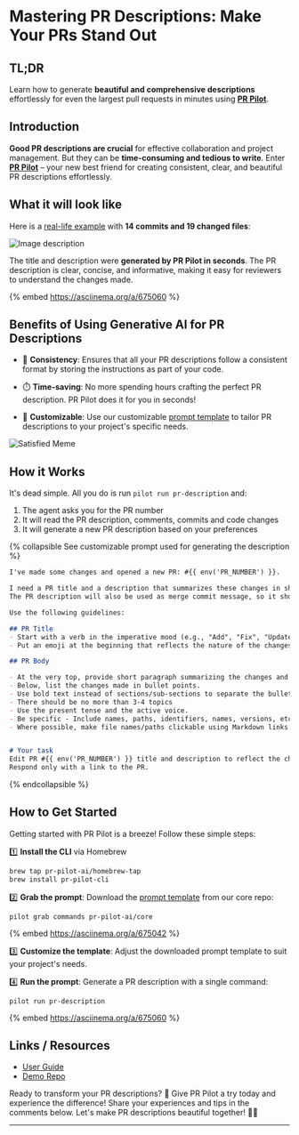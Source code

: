 # Mastering PR Descriptions: Make Your PRs Stand Out

## TL;DR
Learn how to generate **beautiful and comprehensive descriptions**  effortlessly for even the largest pull requests in minutes using **[PR Pilot](https://www.pr-pilot.ai)**.

## Introduction

**Good PR descriptions are crucial** for effective collaboration and project management. But they can be **time-consuming and tedious to write**. Enter **[PR Pilot](https://www.pr-pilot.ai)** – your new best friend for creating consistent, clear, and beautiful PR descriptions effortlessly.

## What it will look like

Here is a [real-life example](https://github.com/PR-Pilot-AI/pr-pilot/pull/210) with **14 commits and 19 changed files**:


![Image description](https://dev-to-uploads.s3.amazonaws.com/uploads/articles/373ehij9konsrpva6thi.png)

The title and description were **generated by PR Pilot in seconds**. The PR description is clear, concise, and informative, making it easy for reviewers to understand the changes made.

{% embed https://asciinema.org/a/675060 %}

## Benefits of Using Generative AI for PR Descriptions

- 📝 **Consistency**: Ensures that all your PR descriptions follow a consistent format by storing the instructions as part of your code.

- ⏱️ **Time-saving**: No more spending hours crafting the perfect PR description. PR Pilot does it for you in seconds!

- 🎨 **Customizable**: Use our customizable [prompt template](https://github.com/PR-Pilot-AI/core/blob/main/prompts/generate-pr-description.md.jinja2) to tailor PR descriptions to your project's specific needs.

![Satisfied Meme](https://media1.tenor.com/m/6h6RdNXjrzEAAAAd/satisfaction-satisfied.gif)

## How it Works
It's dead simple. All you do is run `pilot run pr-description` and:
1. The agent asks you for the PR number
2. It will read the PR description, comments, commits and code changes
3. It will generate a new PR description based on your preferences

{% collapsible See customizable prompt used for generating the description %}
```markdown
I've made some changes and opened a new PR: #{{ env('PR_NUMBER') }}.

I need a PR title and a description that summarizes these changes in short, concise bullet points.
The PR description will also be used as merge commit message, so it should be clear and informative.

Use the following guidelines:

## PR Title
- Start with a verb in the imperative mood (e.g., "Add", "Fix", "Update").
- Put an emoji at the beginning that reflects the nature of the changes

## PR Body

- At the very top, provide short paragraph summarizing the changes and their impact.
- Below, list the changes made in bullet points.
- Use bold text instead of sections/sub-sections to separate the bullet points into topics
- There should be no more than 3-4 topics
- Use the present tense and the active voice.
- Be specific - Include names, paths, identifiers, names, versions, etc
- Where possible, make file names/paths clickable using Markdown links. Use this format for the URL: `https://github.com/<github_project>/blob/<pr_branch>/<file_path>`


# Your task
Edit PR #{{ env('PR_NUMBER') }} title and description to reflect the changes made in this PR.
Respond only with a link to the PR.
```
{% endcollapsible %}

## How to Get Started

Getting started with PR Pilot is a breeze! Follow these simple steps:

1️⃣ **Install the CLI** via Homebrew

```bash
brew tap pr-pilot-ai/homebrew-tap
brew install pr-pilot-cli
```

2️⃣ **Grab the prompt**: Download the [prompt template](https://github.com/PR-Pilot-AI/core/blob/main/prompts/generate-pr-description.md.jinja2) from our core repo:

```shell
pilot grab commands pr-pilot-ai/core
```
{% embed https://asciinema.org/a/675042 %}

3️⃣ **Customize the template**: Adjust the downloaded prompt template to suit your project's needs.

4️⃣ **Run the prompt**: Generate a PR description with a single command:

```shell
pilot run pr-description
```

{% embed https://asciinema.org/a/675060 %}

## Links / Resources

- [User Guide](https://docs.pr-pilot.ai/user_guide.html)
- [Demo Repo](https://github.com/PR-Pilot-AI/demo)

Ready to transform your PR descriptions? 🚀 Give PR Pilot a try today and experience the difference! Share your experiences and tips in the comments below. Let's make PR descriptions beautiful together! 💬✨

---